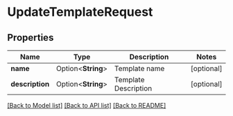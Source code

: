 # UpdateTemplateRequest

## Properties

Name | Type | Description | Notes
------------ | ------------- | ------------- | -------------
**name** | Option<**String**> | Template name | [optional]
**description** | Option<**String**> | Template Description | [optional]

[[Back to Model list]](../README.md#documentation-for-models) [[Back to API list]](../README.md#documentation-for-api-endpoints) [[Back to README]](../README.md)


